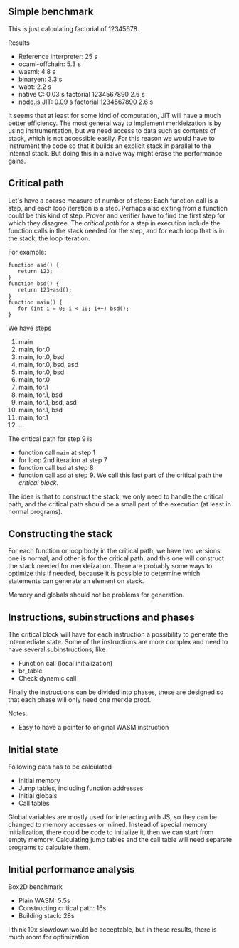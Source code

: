 ## Simple benchmark

This is just calculating factorial of 12345678.

Results
* Reference interpreter: 25 s
* ocaml-offchain: 5.3 s
* wasmi: 4.8 s
* binaryen: 3.3 s
* wabt: 2.2 s
* native C: 0.03 s factorial 1234567890 2.6 s
* node.js JIT: 0.09 s factorial 1234567890 2.6 s

It seems that at least for some kind of computation, JIT will have a much better efficiency. The most general way to implement merkleization is by using instrumentation, but we need access to data such as contents of stack, which is not accessible easily. For this reason we would have to instrument the code so that it builds an explicit stack in parallel to the internal stack. But doing this in a naive way might erase the performance gains.

## Critical path

Let's have a coarse measure of number of steps: Each function call is a step, and each loop iteration is a step.
Perhaps also exiting from a function could be this kind of step.
Prover and verifier have to find the first step for which they disagree.
The _critical path_ for a step in execution include the function calls in the stack needed for the step, and for each loop that is in the stack, the loop iteration.

For example:
```
function asd() {
   return 123;
}
function bsd() {
   return 123+asd();
}
function main() {
   for (int i = 0; i < 10; i++) bsd();
}
```

We have steps
1. main
2. main, for.0
3. main, for.0, bsd
4. main, for.0, bsd, asd
5. main, for.0, bsd
6. main, for.0
7. main, for.1
8. main, for.1, bsd
9. main, for.1, bsd, asd
10. main, for.1, bsd
11. main, for.1
12. ...

The critical path for step 9 is
 * function call `main` at step 1
 * for loop 2nd iteration at step 7
 * function call `bsd` at step 8
 * function call `asd` at step 9. We call this last part of the critical path the _critical block_.

The idea is that to construct the stack, we only need to handle the critical path, and the critical path should be a small part of the execution (at least in normal programs). 

## Constructing the stack

For each function or loop body in the critical path, we have two versions: one is normal, and other is for the critical path, and this one will construct the stack needed for merkleization. There are probably some ways to optimize this if needed, because it is possible to determine which statements can generate an element on stack.

Memory and globals should not be problems for generation.

## Instructions, subinstructions and phases

The critical block will have for each instruction a possibility to generate the intermediate state.
Some of the instructions are more complex and need to have several subinstructions, like
* Function call (local initialization)
* br_table
* Check dynamic call

Finally the instructions can be divided into phases, these are designed so that each phase will only need one merkle proof.

Notes:
* Easy to have a pointer to original WASM instruction

## Initial state

Following data has to be calculated
* Initial memory
* Jump tables, including function addresses
* Initial globals
* Call tables

Global variables are mostly used for interacting with JS, so they can be changed to memory accesses or inlined.
Instead of special memory initialization, there could be code to initialize it, then we can start from empty memory.
Calculating jump tables and the call table will need separate programs to calculate them.

## Initial performance analysis

Box2D benchmark
* Plain WASM: 5.5s
* Constructing critical path: 16s
* Building stack: 28s

I think 10x slowdown would be acceptable, but in these results, there is much room for optimization.
